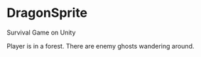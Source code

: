 # DragonSprite
Survival Game on Unity

Player is in a forest. There are enemy ghosts wandering around.
